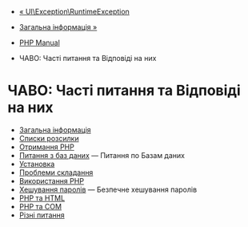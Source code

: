 - [« UI\Exception\RuntimeException](class.ui-exception-runtimeexception.md)
- [Загальна інформація »](faq.general.md)

- [PHP Manual](index.md)
- ЧАВО: Часті питання та Відповіді на них

# ЧАВО: Часті питання та Відповіді на них

- [Загальна інформація](faq.general.md)
- [Списки розсилки](faq.mailinglist.md)
- [Отримання PHP](faq.obtaining.md)
- [Питання з баз даних](faq.databases.md) — Питання по Базам
даних
- [Установка](faq.installation.md)
- [Проблеми складання](faq.build.md)
- [Використання PHP](faq.using.md)
- [Хешування паролів](faq.passwords.md) — Безпечне хешування
паролів
- [PHP та HTML](faq.md.md)
- [PHP та COM](faq.com.md)
- [Різні питання](faq.misc.md)
